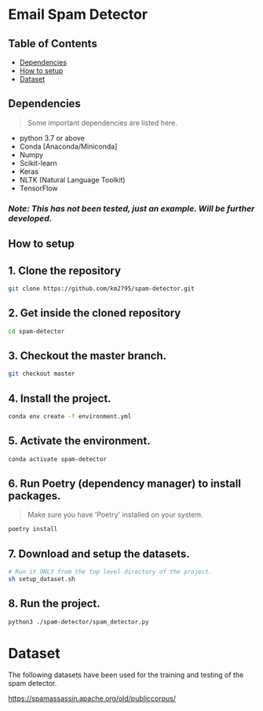 # Email Spam Detector

## Table of Contents

- [Dependencies](#markdown-header-dependencies)
- [How to setup](#markdown-header-how-to-setup)
- [Dataset](#markdown-header-dataset)

## Dependencies

> Some important dependencies are listed here.

- python 3.7 or above
- Conda [Anaconda/Miniconda]
- Numpy
- Scikit-learn
- Keras
- NLTK (Natural Language Toolkit)
- TensorFlow

### <i>Note: This has not been tested, just an example. Will be further developed.</i>

## How to setup

## 1. Clone the repository

```bash
git clone https://github.com/km2795/spam-detector.git
```

## 2. Get inside the cloned repository

```bash
cd spam-detector
```

## 3. Checkout the master branch.

```bash
git checkout master
```

## 4. Install the project.

```bash
conda env create -f environment.yml
```

## 5. Activate the environment.

```bash
conda activate spam-detector
```

## 6. Run Poetry (dependency manager) to install packages.
> Make sure you have 'Poetry' installed on your system.

```bash
poetry install
```

## 7. Download and setup the datasets.

```bash
# Run it ONLY from the top level directory of the project.
sh setup_dataset.sh
```

## 8. Run the project.

```bash
python3 ./spam-detector/spam_detector.py
```

# Dataset

The following datasets have been used for the training and testing of the spam detector.

<https://spamassassin.apache.org/old/publiccorpus/>